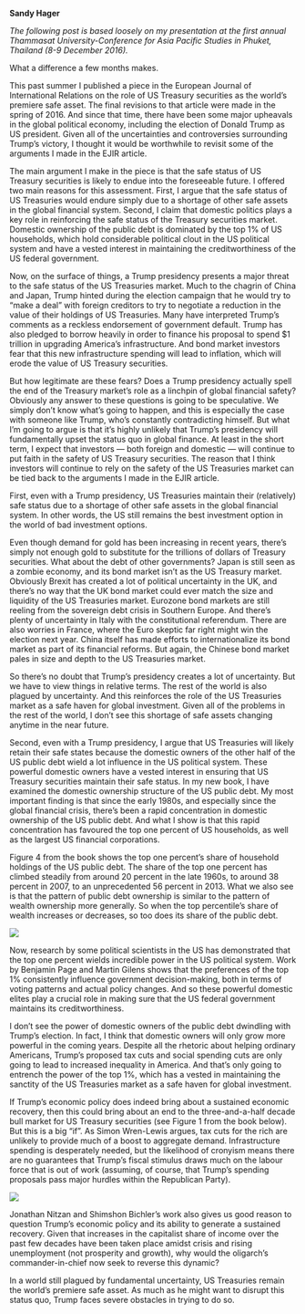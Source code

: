 <b>Sandy Hager</b>

<i>The following post is based loosely on my presentation at the first annual Thammasat University-Conference for Asia Pacific Studies in Phuket, Thailand (8-9 December 2016). </i>

What a difference a few months makes.

This past summer I published a piece in the European Journal of International Relations on the role of US Treasury securities as the world’s premiere safe asset. The final revisions to that article were made in the spring of 2016. And since that time, there have been some major upheavals in the global political economy, including the election of Donald Trump as US president. Given all of the uncertainties and controversies surrounding Trump’s victory, I thought it would be worthwhile to revisit some of the arguments I made in the EJIR article.

The main argument I make in the piece is that the safe status of US Treasury securities is likely to endue into the foreseeable future. I offered two main reasons for this assessment. First, I argue that the safe status of US Treasuries would endure simply due to a shortage of other safe assets in the global financial system. Second, I claim that domestic politics plays a key role in reinforcing the safe status of the Treasury securities market. Domestic ownership of the public debt is dominated by the top 1% of US households, which hold considerable political clout in the US political system and have a vested interest in maintaining the creditworthiness of the US federal government.

Now, on the surface of things, a Trump presidency presents a major threat to the safe status of the US Treasuries market. Much to the chagrin of China and Japan, Trump hinted during the election campaign that he would try to “make a deal” with foreign creditors to try to negotiate a reduction in the value of their holdings of US Treasuries. Many have interpreted Trump’s comments as a reckless endorsement of government default. Trump has also pledged to borrow heavily in order to finance his proposal to spend $1 trillion in upgrading America’s infrastructure. And bond market investors fear that this new infrastructure spending will lead to inflation, which will erode the value of US Treasury securities.

But how legitimate are these fears? Does a Trump presidency actually spell the end of the Treasury market’s role as a linchpin of global financial safety? Obviously any answer to these questions is going to be speculative. We simply don’t know what’s going to happen, and this is especially the case with someone like Trump, who’s constantly contradicting himself. But what I’m going to argue is that it’s highly unlikely that Trump’s presidency will fundamentally upset the status quo in global finance. At least in the short term, I expect that investors — both foreign and domestic — will continue to put faith in the safety of US Treasury securities. The reason that I think investors will continue to rely on the safety of the US Treasuries market can be tied back to the arguments I made in the EJIR article.

First, even with a Trump presidency, US Treasuries maintain their (relatively) safe status due to a shortage of other safe assets in the global financial system. In other words, the US still remains the best investment option in the world of bad investment options.

Even though demand for gold has been increasing in recent years, there’s simply not enough gold to substitute for the trillions of dollars of Treasury securities. What about the debt of other governments? Japan is still seen as a zombie economy, and its bond market isn’t as the US Treasury market. Obviously Brexit has created a lot of political uncertainty in the UK, and there’s no way that the UK bond market could ever match the size and liquidity of the US Treasuries market. Eurozone bond markets are still reeling from the sovereign debt crisis in Southern Europe. And there’s plenty of uncertainty in Italy with the constitutional referendum. There are also worries in France, where the Euro skeptic far right might win the election next year. China itself has made efforts to internationalize its bond market as part of its financial reforms. But again, the Chinese bond market pales in size and depth to the US Treasuries market.

So there’s no doubt that Trump’s presidency creates a lot of uncertainty. But we have to view things in relative terms. The rest of the world is also plagued by uncertainty. And this reinforces the role of the US Treasuries market as a safe haven for global investment. Given all of the problems in the rest of the world, I don’t see this shortage of safe assets changing anytime in the near future.

Second, even with a Trump presidency, I argue that US Treasuries will likely retain their safe states because the domestic owners of the other half of the US public debt wield a lot influence in the US political system. These powerful domestic owners have a vested interest in ensuring that US Treasury securities maintain their safe status. In my new book, I have examined the domestic ownership structure of the US public debt. My most important finding is that since the early 1980s, and especially since the global financial crisis, there’s been a rapid concentration in domestic ownership of the US public debt. And what I show is that this rapid concentration has favoured the top one percent of US households, as well as the largest US financial corporations.

Figure 4 from the book shows the top one percent’s share of household holdings of the US public debt. The share of the top one percent has climbed steadily from around 20 percent in the late 1960s, to around 38 percent in 2007, to an unprecedented 56 percent in 2013. What we also see is that the pattern of public debt ownership is similar to the pattern of wealth ownership more generally. So when the top percentile’s share of wealth increases or decreases, so too does its share of the public debt.

<img src="http://68.media.tumblr.com/23df85ed3844315c5675fab577c5501c/tumblr_inline_oi9z5uuQSX1tjouk6_500.png"  />

Now, research by some political scientists in the US has demonstrated that the top one percent wields incredible power in the US political system. Work by Benjamin Page and Martin Gilens shows that the preferences of the top 1% consistently influence government decision-making, both in terms of voting patterns and actual policy changes. And so these powerful domestic elites play a crucial role in making sure that the US federal government maintains its creditworthiness.

I don’t see the power of domestic owners of the public debt dwindling with Trump’s election. In fact, I think that domestic owners will only grow more powerful in the coming years. Despite all the rhetoric about helping ordinary Americans, Trump’s proposed tax cuts and social spending cuts are only going to lead to increased inequality in America. And that’s only going to entrench the power of the top 1%, which has a vested in maintaining the sanctity of the US Treasuries market as a safe haven for global investment.

If Trump’s economic policy does indeed bring about a sustained economic recovery, then this could bring about an end to the three-and-a-half decade bull market for US Treasury securities (see Figure 1 from the book below). But this is a big “if”. As Simon Wren-Lewis argues, tax cuts for the rich are unlikely to provide much of a boost to aggregate demand. Infrastructure spending is desperately needed, but the likelihood of cronyism means there are no guarantees that Trump’s fiscal stimulus draws much on the labour force that is out of work (assuming, of course, that Trump’s spending proposals pass major hurdles within the Republican Party).

<img src="http://68.media.tumblr.com/bbf1d3bccee440f0cb2b28e99d6386e0/tumblr_inline_oi9z99Y2nX1tjouk6_500.png" />

Jonathan Nitzan and Shimshon Bichler’s work also gives us good reason to question Trump’s economic policy and its ability to generate a sustained recovery. Given that increases in the capitalist share of income over the past few decades have been taken place amidst crisis and rising unemployment (not prosperity and growth), why would the oligarch’s commander-in-chief now seek to reverse this dynamic?

In a world still plagued by fundamental uncertainty, US Treasuries remain the world’s premiere safe asset. As much as he might want to disrupt this status quo, Trump faces severe obstacles in trying to do so.


